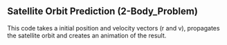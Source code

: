 ## Satellite Orbit Prediction (2-Body_Problem)
This code takes a initial position and velocity vectors (r and v), propagates the satellite orbit and creates an animation of the result.   